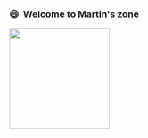 ### 😄 &nbsp;Welcome to Martin's zone 
<p align="left">
	<a href="https://github.com/xixiangzouyibian">
	  <img height="180em" src="https://github-readme-stats-eight-theta.vercel.app/api?username=xixiangzouyibian&show_icons=true&theme=vue&include_all_commits=true&count_private=true&hide=contribs"/>
	</a>
</p>

<!-- ### :scroll: &nbsp;<a href="https://www.linkedin.com/in/zhou-meng-martin-803794112">Read Me</a> -->
